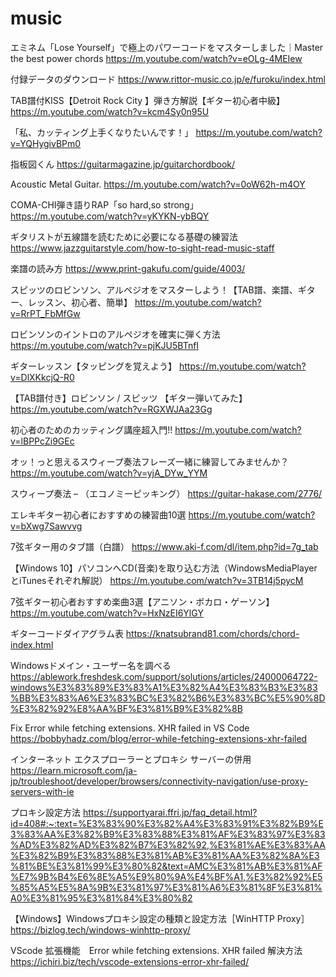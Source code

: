 # music
エミネム「Lose Yourself」で極上のパワーコードをマスターしました｜Master the best power chords
https://m.youtube.com/watch?v=eOLg-4MEIew

付録データのダウンロード
https://www.rittor-music.co.jp/e/furoku/index.html

TAB譜付KISS【Detroit Rock City 】弾き方解説【ギター初心者中級】
https://m.youtube.com/watch?v=kcm4Sy0n95U

「私、カッティング上手くなりたいんです！」
https://m.youtube.com/watch?v=YQHygivBPm0

指板図くん
https://guitarmagazine.jp/guitarchordbook/

Acoustic Metal Guitar.
https://m.youtube.com/watch?v=0oW62h-m4OY

COMA-CHI弾き語りRAP「so hard,so strong」
https://m.youtube.com/watch?v=yKYKN-ybBQY

ギタリストが五線譜を読むために必要になる基礎の練習法
https://www.jazzguitarstyle.com/how-to-sight-read-music-staff

楽譜の読み方
https://www.print-gakufu.com/guide/4003/

スピッツのロビンソン、アルペジオをマスターしよう！【TAB譜、楽譜、ギター、レッスン、初心者、簡単】
https://m.youtube.com/watch?v=RrPT_FbMfGw

ロビンソンのイントロのアルペジオを確実に弾く方法
https://m.youtube.com/watch?v=pjKJU5BTnfI

ギターレッスン【タッピングを覚えよう】
https://m.youtube.com/watch?v=DlXKkcjQ-R0

【TAB譜付き】ロビンソン / スピッツ 【ギター弾いてみた】
https://m.youtube.com/watch?v=RGXWJAa23Gg

初心者のためのカッティング講座超入門!!
https://m.youtube.com/watch?v=lBPPcZi9GEc

オッ！っと思えるスウィープ奏法フレーズ一緒に練習してみませんか？
https://m.youtube.com/watch?v=yjA_DYw_YYM

スウィープ奏法 – （エコノミーピッキング）
https://guitar-hakase.com/2776/

エレキギター初心者におすすめの練習曲10選
https://m.youtube.com/watch?v=bXwg7Sawvvg

7弦ギター用のタブ譜（白譜）
https://www.aki-f.com/dl/item.php?id=7g_tab

【Windows 10】パソコンへCD(音楽)を取り込む方法（WindowsMediaPlayerとiTunesそれぞれ解説）
https://m.youtube.com/watch?v=3TB14j5pycM

7弦ギター初心者おすすめ楽曲3選【アニソン・ボカロ・ゲーソン】
https://m.youtube.com/watch?v=HxNzEI6YlGY

ギターコードダイアグラム表
https://knatsubrand81.com/chords/chord-index.html

Windowsドメイン・ユーザー名を調べる
https://ablework.freshdesk.com/support/solutions/articles/24000064722-windows%E3%83%89%E3%83%A1%E3%82%A4%E3%83%B3%E3%83%BB%E3%83%A6%E3%83%BC%E3%82%B6%E3%83%BC%E5%90%8D%E3%82%92%E8%AA%BF%E3%81%B9%E3%82%8B

Fix Error while fetching extensions. XHR failed in VS Code
https://bobbyhadz.com/blog/error-while-fetching-extensions-xhr-failed

インターネット エクスプローラーとプロキシ サーバーの併用
https://learn.microsoft.com/ja-jp/troubleshoot/developer/browsers/connectivity-navigation/use-proxy-servers-with-ie

プロキシ設定方法
https://supportyarai.ffri.jp/faq_detail.html?id=408#:~:text=%E3%83%90%E3%82%A4%E3%83%91%E3%82%B9%E3%83%AA%E3%82%B9%E3%83%88%E3%81%AF%E3%83%97%E3%83%AD%E3%82%AD%E3%82%B7%E3%82%92,%E3%81%AE%E3%83%AA%E3%82%B9%E3%83%88%E3%81%AB%E3%81%AA%E3%82%8A%E3%81%BE%E3%81%99%E3%80%82&text=AMC%E3%81%AB%E3%81%AF%E7%9B%B4%E6%8E%A5%E9%80%9A%E4%BF%A1,%E3%82%92%E5%85%A5%E5%8A%9B%E3%81%97%E3%81%A6%E3%81%8F%E3%81%A0%E3%81%95%E3%81%84%E3%80%82

【Windows】Windowsプロキシ設定の種類と設定方法［WinHTTP Proxy］
https://bizlog.tech/windows-winhttp-proxy/

VScode 拡張機能　Error while fetching extensions. XHR failed 解決方法
https://ichiri.biz/tech/vscode-extensions-error-xhr-failed/
